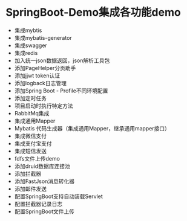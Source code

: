# SpringBoot-Demo集成各功能demo
* 集成mybtis
* 集成mybatis-generator
* 集成swagger
* 集成redis
* 加入统一json数据返回，json解析工具包
* 添加PageHelper分页助手
* 添加jjwt token认证
* 添加logback日志管理
* 添加Spring Boot - Profile不同环境配置
* 添加定时任务
* 项目启动时执行特定方法
* RabbitMq集成
* 集成通用Mapper
* Mybatis 代码生成器（集成通用Mapper，继承通用mapper接口）
* 集成微信支付
* 集成支付宝支付
* 集成短信发送
* fdfs文件上传demo
* 添加druid数据库连接池
* 添加拦截器
* 添加FastJson消息转化器
* 添加邮件发送
* 配置SpringBoot支持自动装载Servlet
* 配置拦截器记录日志
* 配置SpringBoot文件上传
